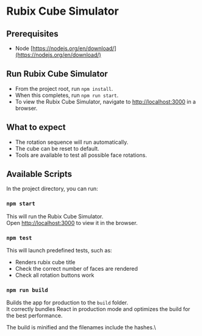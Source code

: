 # Rubix Cube Simulator

## Prerequisites

- Node [https://nodejs.org/en/download/](https://nodejs.org/en/download/)

## Run Rubix Cube Simulator

- From the project root, run `npm install`.
- When this completes, run `npm run start`.
- To view the Rubix Cube Simulator, navigate to [http://localhost:3000](http://localhost:3000) in a browser.

## What to expect

- The rotation sequence will run automatically.
- The cube can be reset to default.
- Tools are available to test all possible face rotations.

## Available Scripts

In the project directory, you can run:

### `npm start`

This will run the Rubix Cube Simulator.\
Open [http://localhost:3000](http://localhost:3000) to view it in the browser.

### `npm test`

This will launch predefined tests, such as:

- Renders rubix cube title
- Check the correct number of faces are rendered
- Check all rotation buttons work

### `npm run build`

Builds the app for production to the `build` folder.\
It correctly bundles React in production mode and optimizes the build for the best performance.

The build is minified and the filenames include the hashes.\